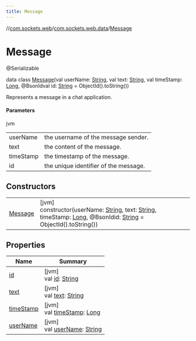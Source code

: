 ```yaml
---
title: Message
---
```

//[com.sockets.web](../../../index.html)/[com.sockets.web.data](../index.html)/[Message](index.html)



# Message





@Serializable



data class [Message](index.html)(val userName: [String](https://kotlinlang.org/api/latest/jvm/stdlib/kotlin/-string/index.html), val text: [String](https://kotlinlang.org/api/latest/jvm/stdlib/kotlin/-string/index.html), val timeStamp: [Long](https://kotlinlang.org/api/latest/jvm/stdlib/kotlin/-long/index.html), @BsonIdval id: [String](https://kotlinlang.org/api/latest/jvm/stdlib/kotlin/-string/index.html) = ObjectId().toString())

Represents a message in a chat application.



#### Parameters


jvm

| | |
|---|---|
| userName | the username of the message sender. |
| text | the content of the message. |
| timeStamp | the timestamp of the message. |
| id | the unique identifier of the message. |



## Constructors


| | |
|---|---|
| [Message](-message.html) | [jvm]<br>constructor(userName: [String](https://kotlinlang.org/api/latest/jvm/stdlib/kotlin/-string/index.html), text: [String](https://kotlinlang.org/api/latest/jvm/stdlib/kotlin/-string/index.html), timeStamp: [Long](https://kotlinlang.org/api/latest/jvm/stdlib/kotlin/-long/index.html), @BsonIdid: [String](https://kotlinlang.org/api/latest/jvm/stdlib/kotlin/-string/index.html) = ObjectId().toString()) |


## Properties


| Name | Summary |
|---|---|
| [id](id.html) | [jvm]<br>val [id](id.html): [String](https://kotlinlang.org/api/latest/jvm/stdlib/kotlin/-string/index.html) |
| [text](text.html) | [jvm]<br>val [text](text.html): [String](https://kotlinlang.org/api/latest/jvm/stdlib/kotlin/-string/index.html) |
| [timeStamp](time-stamp.html) | [jvm]<br>val [timeStamp](time-stamp.html): [Long](https://kotlinlang.org/api/latest/jvm/stdlib/kotlin/-long/index.html) |
| [userName](user-name.html) | [jvm]<br>val [userName](user-name.html): [String](https://kotlinlang.org/api/latest/jvm/stdlib/kotlin/-string/index.html) |

